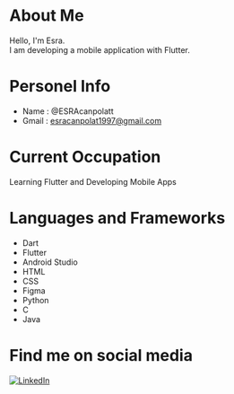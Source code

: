 # About Me
Hello, I'm Esra.<br>
 I am developing a mobile application with Flutter.
 
 # Personel Info
 - Name :  @ESRAcanpolatt
 - Gmail : esracanpolat1997@gmail.com
 
 # Current Occupation
 <p> Learning Flutter and Developing Mobile Apps </p>
 
 # Languages and Frameworks
 - Dart
 - Flutter
 - Android Studio
 - HTML
 - CSS
 - Figma 
 - Python 
 - C
 - Java
 
 # Find me on social media
 [![LinkedIn](https://img.shields.io/badge/LinkedIn-%230077B5.svg?logo=linkedin&logoColor=white)](https://www.linkedin.com/in/esra-canpolat-0788b125a/)
